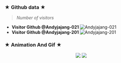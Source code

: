 ### ★ Github data ★
>
> *Number of visitors*
* **Visitor Github @Andyjajang-021**
![Andyjajang-021](https://komarev.com/ghpvc/?username=Andyjajang-021&color=blue)
* **Visitor Github @Andyjajang-201**
![Andyjajang-201](https://komarev.com/ghpvc/?username=Andyjajang-201&color=red)



### 

### ★ Animation And Gif ★
<p align="center">
<img src="https://media4.giphy.com/media/10YWqUivkQPeeJWD3u/giphy.webp?cid=6c09b952jhzyr4a6fxtp4m1iq0ue0m843gqvg5zy7aio42kr&rid=giphy.webp&ct=g">
<img src="https://media2.giphy.com/media/RLJxQtX8Hs7XytaoyX/giphy.webp?cid=6c09b952c183e9a47934bb1e41e6ef32502a85be9b9fd8a5&rid=giphy.webp&ct=g">
</p>
<p align="center">

